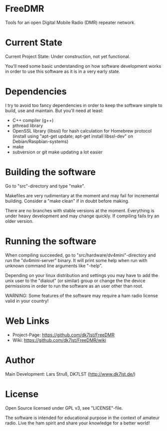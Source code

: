 # FreeDMR
Tools for an open Digital Mobile Radio (DMR) repeater network.

# Current State
Current Project State: Under construction, not yet functional.

You'll need some basic understanding on how software development works in order to use this software as it is in a very early state.

# Dependencies
I try to avoid too fancy dependencies in order to keep the software simple to build, use and maintain. But you'll need at least:
- C++ compiler (g++)
- pthread library
- OpenSSL library (libssl) for hash calculation for Homebrew protocol
  (install using "apt-get update; apt-get install libssl-dev" on Debian/Raspbian-systems)
- make
- subversion or git make updating a lot easier

# Building the software
Go to "src"-directory and type "make".

Makefiles are very rudimentary at the moment and may fail for incremental building. Consider a "make clean" if in doubt before making.

There are no branches with stable versions at the moment. Everything is under heavy development and may change quickly. If compiling fails try an older version.

# Running the software
When compiling succeeded, go to "src/hardware/dv4mini"-directory and run the "dv4mini-server" binary. It will print some help when run with unknown command line arguments like "-help".

Depending on your linux distribution and settings you may have to add the unix user to the "dialout" (or similar) group or change the the device permissions in order to run the software as an user other than root.

WARNING: Some features of the software may require a ham radio license valid in your country!

# Web Links
- Project-Page: https://github.com/dk7lst/FreeDMR
- Wiki: https://github.com/dk7lst/FreeDMR/wiki

# Author
Main Development: Lars Struß, DK7LST (http://www.dk7lst.de/)

# License
Open Source licensed under GPL v3, see "LICENSE"-file.

The software is intended for educational purpose in the context of amateur radio.
Live the ham spirit and share your knowledge for a better world!
